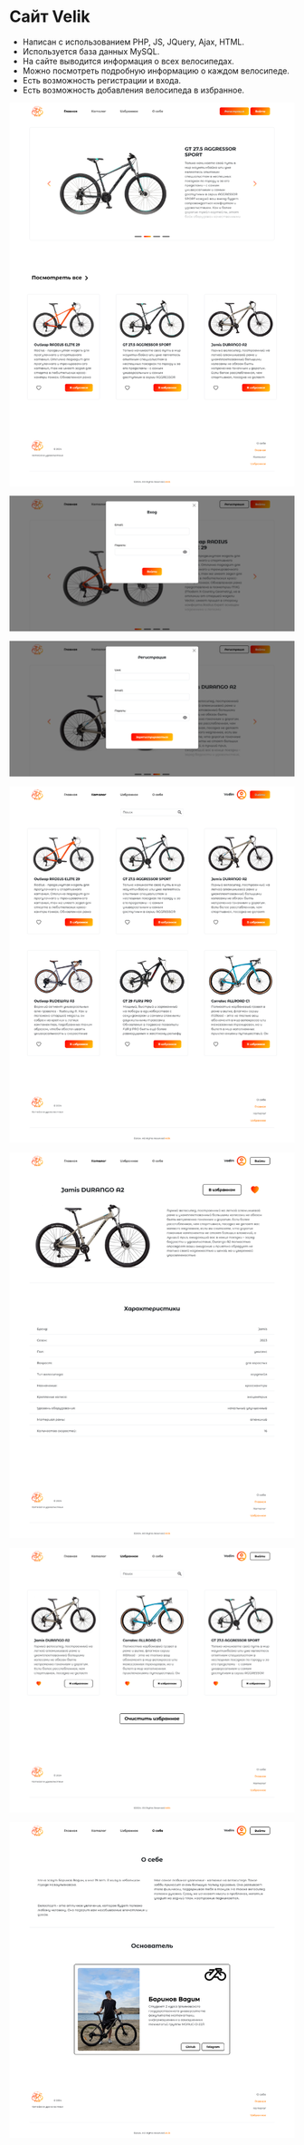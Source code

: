 # Сайт Velik
- Написан с использованием PHP, JS, JQuery, Ajax, HTML.
- Используется база данных MySQL. 
- На сайте выводится информация о всех велосипедах.
- Можно посмотреть подробную информацию о каждом велосипеде. 
- Есть возможность регистрации и входа.
- Есть возможность добавления велосипеда в избранное. 

![alt text](screenshots/Главная.png) 

![alt text](screenshots/Вход.png) 

![alt text](screenshots/Регистрация.png) 

![alt text](screenshots/Каталог.png) 

![alt text](screenshots/JamisDURANGOA2.png) 

![alt text](screenshots/Избранное.png) 

![alt text](screenshots/Оcебе.png)
